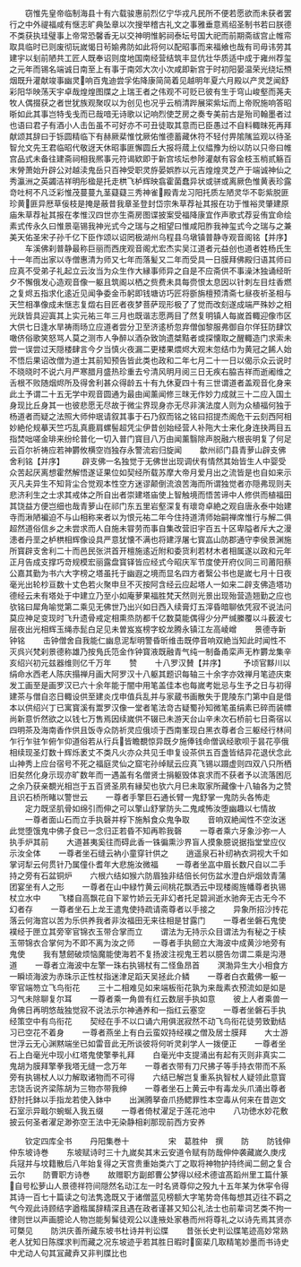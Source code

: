 <!-- { "loadSidebar": true } -->
　　窃惟先皇帝临制海县十有六载骏惠前烈亿宁华戎凡民所不便若愿欲而未获者罢行之中外禔福咸有惬志旷典坠章以次搜举稽古礼文之事雅垂意焉绍圣制书若曰朕德不类获执珪璧事上帝常恐馨香无以交神明惟躬祠泰坛号国大祀而前期斋祓宫止帷帟取具临时已则废彻玩嵗愒日茍媮弗防如此将何以配昭事而来福飨也哉有司毋讳劳其建宇以刬前陋共工匠人既奉诏则度地国南经营结筑丰显伉壮华质适中成于雍州荐玺之元年而锡名端诚日南至上有事于南郊大次小次咸即新宫于时初阳晏温荣光绕坛槱烟既升灌献竣事幽灵响百鬼迪尝孚佑降康简简着见越明年夏六月殿以产灵芝闻舒彩阳华映荡天宇卓哉煌煌图牒之上瑞王者之伟观不可贬已彼有生于穹山峻壑而荛夫牧人偶掇获之者世犹族观聚叹以为创见也况乎云梢清跸展寀紫坛而上帝贶施响答昭晣如此其事岂特戋戋而已哉喑无诗歌以记响烈使芝房之奏专美前古是殆司翰墨者过也语曰君子有酒小人击缶虽不可好亦不可丑徒取其意而已臣愚过不自料輙昩死再拜献颂其辞曰于铄圆精临下有赫厥棐惟忱厥佑惟德蓄藏休符不轻付畀隂隲监观以待圣智允文先王君临昭代敬迓天休昭事匪懈圆丘大报将蒇上仪緼豫为纷以防以只帝曰帷宫品式未备往建斋祠相我熈事元符谒欵即于新宫垓坛参陟灌献有容金枝玉梢贰觞百末膋萧始升辟公对越渎鬼岳只百神受职灵斿晏娯胙以元吉煌煌灵芝产于端诚神仙之秀瀛洲之英蠲洁祥明彤楹是托走栱飞栌辉映翕霍菌蠢异状或骈或离厥色惟黄表珍露竒吐柯不凡泛彩惟茂蔓蔓九茎薿薿三秀神雀殿青龙习阳托质左陋灵华不彰紫脱匪珍黄匪异厯草佞枝是掩是蔽昔我章圣登封岱宗朱草荐祉其报在功于惟裕灵肇建原庙朱草荐祉其报在孝惟汉四世亦生斋房图谍披案受福降康宜作声歌式荐妥侑宜命绘素式传永久曰惟景亳锡我神光式今之瑞与之相望曰惟咸阳胙我神玺式今之瑞与之兼美天佑圣宋子孙千亿下臣作颂以诏罔极湖州乌程县乌墩镇普静寺观音阁铭【并序】
　　车溪佛刹普静最称巨丽而西庑观音阁尤宏杰实吴江道者元益创也道者姓杨氏生十一年而出家以寺僧惠清为师又七年而落髪又二年而受具一日膜拜佛殿归语其师曰应真不受弟子礼起立云汝当为众生作大縁事师异之自是不应斋供不事澡沐独诵经昕夕不懈俄发心造观音像一躯且筑阁以栖之赀费未具每赍恨太息因以针刺左目炷香燃之复烬五指求化逺近见闻争委金币躬即钱塘访巧匠将斵旃檀预清斋七昼夜祈圣相与天竺相凖像成未惬志复燬右目匠者夜梦菩萨现形极了了觉而改刻遂成端严殊妙之相光趺皆具迎寘其上实元祐三年三月也既谐志愿两目了然复明镇人每嵗首輙迎像市区大供七日逢水旱祷雨旸立应道者尝分卫至济逺桥忽弃僧伽黎服弗御自尔佯狂防肆饮噉侪俗歌笑怒骂人莫之测市人争醉以酒杂致饷遗桀黠者或探懐取之醒輙造门求索未尝一误尝过天隠楼肆言今夕当慎火夜漏二更楼果煨烬大观末忽结巾为黄冠之餙人始不悟后果诏改僧为道士其前知预告皆此类也政和二年七月二十一日以偈示众云说时不晓晓时不说六月严寒腊月盛热珍重去兮清风明月阅三日无疾右脇吉祥而逝阇维之舌根不败随烟烬所及得舍利甚众得龄五十有九休夏四十有三世谓道者盖观音化身来此土予谓二十五无学中观音圆通为最由闻薰闻修三昩无作妙力成就三十二应入国土身现比丘身其一也彼悲愿无尽故于微尘界现身亦无尽非演法度人则为众植福何独于杨道者而疑之法照大师仲珉请叙其事于石乃叙而铭之铭曰招提杰阁危干云刻西阿相妙絶伦规摹天竺巧乱真鹿肩螺髻超凭尘伊昔创始经营人补陁大士来化身连抉两目五指焚咄嗟金琲来纷纶普化一切入普门寳目八万由闻薰翳除声脱融六根丧明复了何足云百尔祈祷应若神欝攸横空岿独存永警流宕归旋闻
　　歙州祁门县青萝山辟支佛舍利铭【并序】
　　辟支佛一名独觉于无佛世出现调伏有情然其始皆生人中婴受众苦起厌离想霍然解悟遂证果位如契经所载苏摩大帝月爱月出之流皆是也自如来示灭凡夫异生不知背尘合觉观本性空方迷谬颠倒流浪苦海而所谓独觉者亦隠弗现则夫悲济利生之士求其戒体之所自出者崇建塔庙使上智触境而悟苦谛中人修供而植福田其饶益方便岂细也哉青萝山在祁门东五里岩壑深复有瓌竒卓絶之观自唐永泰中始建寺而湫陋褊迫不与山相称来者以为恨元祐二年今住持道清师始嗣禅席惟行与解二俱超然道俗信乡之未尝求而人自施未甞劳而事自集改营旧宇百五十区卑隘者斥大之漫漶者丹垩之栌栱相辉像设具严意犹懐不满也将建浮屠七寳嵓山防郡通守李侯景渊施所寳辟支舍利二十而邑民张洪首开檀施逺近附和委货利若材木者相属遂以政和元年正月告成支撑巧竒规模宏丽露盘寳铎皆应经式今昭庆军节度使开府仪同三司莆阳蔡公嘉其勤为书六大字榜之塔虽托于幽遐之境而显名四方者繄公书也是嵗七月十日夜毫光出轮杪亘数十丈色若火聚申旦不灭按阿含经云应起塔人一如来二辟支佛造塔功德经云未有塔处于中建立乃至小如庵萝果福胜梵天然则光景出现殆营造翘勤之应也欤铭曰犀角喻觉第二乘见无佛世乃出兴如日西入续膏灯五滓昏暗聊依凭寂不说法问莫应神足变现时飞升遗骨戒定相熏烝防都千亿数莫能偶得少分严缄縢覆以斗薮波七层夜出光相辉玉绳赤髭白足见未曽岌岌榜字蛟龙腾永镇江左高崚嶒
　　景德寺新钟铭
　　击钟僧舍自我能仁幽息泥犁明警昏昕维击既停音响双絶当知此时闻性不灭呉兴梵刹景德称雄乃按鳬氏笵金作钟寳液既融青气纯一制备甬栾声无柞欝龙集辛亥绍兴初元兹器维则亿千万年
　　赞
　　十八罗汉賛【并序】
　　予顷官黟川以绢命水西老人陈庆搨禅月画大阿罗汉十八躯其题识每轴三十余字亦效禅月笔迹庆束发工画至是画罗汉已六十余年能于闇中用笔盖佳本也每嵗考妣忌与生予之日与初得建茶与僧自恣日輙设供至建炎戊申值兵乱并与家蔵书画散失于毘陵东门第中自是借本以供绍兴丁已寓寳溪有鬻罗汉像一堂者笔法竒古疑蜀孙知微笔虽绢素已碎而装幖尚新意忻然欲之以钱七万售焉因续嵗供不辍已未游天台山辛未次石桥前七日斋宿以四明茶及海南香作供且饭寺众防祈灵应俄顷于西南峯现白黑衣尊者合三躯经行林间乍行乍驻乍俯乍仰道俗若从行兵皆瞻覩惊异既夕施俸钱命僧讽经歌呗于昙花亭俄相续现圣灯数十辉烁袤丈不类凡火亦众共见壬申复设茶供五百盏皆结异花退伏念此山神秀上应台宿号不死之福庭灵仙之窟宅孙绰赋云应真飞锡以蹑虚则四双八只所栖旧矣然化身示现亦旷数年而一遇盖有名僧贤士捐躯毁体哀求而不获者予以流落困厄之余乃获亲覩光相岂于五百贤圣夙有縁契也欤六月巳未取家所藏像十八轴各为之赞且识石桥所睹以警世云
　　一尊者手擎巨石通长臂一鬼舒掌一鬼防头各怖走
　　定力既坚肌骨如绵引而伸之可以擎山舒掌防头二鬼咸怖汝堕幽趣以七情故
　　一尊者面山石而立手执磬并桴下施斛食众鬼争取
　　音响双絶闻性不空汝迷此觉堕饿鬼中佛子食已一念归正若昏不知再聆我磬
　　一尊者乘六牙象沙弥一人执手炉其前
　　大道甚夷奚往而碍此香一铢徧熏沙界盲人摸象臆说据指堂堂应仪示汝全体
　　一尊者坐石缝云衲小童穿针供之
　　逍遥泉石补纫衲衣洞视大千如掌诃犁云何贯针乃属僮仆耆年大悲施汝微福
　　一尊者坐嵓中眉长数尺自以二手持之旁有石盆铜炉
　　六根六结如猴六防眉独非结倍长何伤盆水澄白炉烟敛青蒲团宴坐有人之形
　　一尊者在山中緑竹黄云间桃花飘洒云中现楼阁旌幡尊者执锡杖立水中
　　飞楼自高飘花自下翠竹娇云无非幻者托足碧涧逝水驰奔无古无今不幻者存
　　一尊者坐石上龙王遣鬼使持疏请斋尊者以手接之
　　异象所招沙抟花落云何海宫以苦为乐供养我者非汝福田无来往相是甘露门
　　一尊者坐磐石鬼使襆经于匣立其旁宰官锦衣玉带合掌而立
　　谓法为无持示众目谓法为有秘之于椟玉带锦衣合掌何为不即不离为汝之师
　　一尊者手执劒立大海波中成黄沙地旁有鬼使
　　我有慧劒破烦恼魔能使海若不复扬波注视鬼王若以臆告勿谓二乘是沟港道
　　一尊者立海波中左擎一珠右执锡杖有二怪鱼昂首
　　溟渤异生大小相食方一瞬顷海波为赤珠示正性杖指迷津足蹈天吴拯此介鳞
　　一尊者白衣戴佛一躯一宰官端笏立飞鸟衔花
　　三十二相难见如来端板衔花孰为来哉素衣预流如是如是习气未除聊复尔耳
　　一尊者乘一角兽有红云数层手执如意
　　彼上人者乘兽一角佛日再明悠哉独觉寂不说法示尔神通养和一指红云塞空
　　一尊者坐磐石手执经策空中有鸟衔花
　　契经在手不以口诵六用俱泯寂然不动飞鸟衔花徒劳致勤结习已空花不着身
　　一尊者燕坐上有白云蛮奴持经襆之僧及居士膜拜
　　大士游世浮云无心渊黙端坐已如雷音此无所谈彼将何听灵刹学人一拨便正
　　一尊者坐石上白毫光中现小红塔鬼使擎拳礼拜
　　白毫光中支提涌出有起有灭则非真实二鬼胡为膜拜擎拳我塔无缝一念万年
　　一尊者衣带有刀尺拂子等手持衣带而不系旁有执锡杖人以力解取诸物而不可得
　　六结已解岂复重系执智杖人疑领此意寳志饶舌说齐梁陈胡为三物亦带我绅
　　一尊者坐石上黄云中有毒龙头爪涌出尊者舒肘托鉢以手指龙若使入鉢中
　　出渊腾拏奋爪扬鳃罪性本空毒从何来在昔迦文石室示异戢尔蜿蜒入我五缀
　　一尊者倚杖濯足于莲花池中
　　八功徳水妙花敷披云何圣者濯足渺弥空王法中无染静相刹那现前西方安养














　　钦定四库全书
　　丹阳集巻十　　　　　宋　葛胜仲　撰
　　防
　　防钱伸仲东坡诗巻
　　东坡赋诗时三十九嵗矣其末云安道令赋有防哉伸仲袭藏嵗久庚戌兵冦并与坟籍散后八年始复得之天宫贵重始类六丁之取将神物护持终闻二劒之复合云尔
　　防曹职方诗巻
　　故赠职方副郎曹公梦得以经术德谊髙蹈州里工篇什篆自号松萝山人景德祥符间隠然名动江左一时名贤尊仰之殁九十五年某为休寜令得其诗一百七十篇读之句法隽逸既又于诸僧蓝见榜额大字笔势竒伟每想其迈往不羁之气今观此诗顾结字遒楷属辞精深且遇在政者谨甚又知公礼法士也前辈词艺类不拘一律则世以声画臆论人物岂能髣髴徒观公以逢掖处家巷而州将尊礼之以诗先焉其贤亦可槩见
　　防洪庆善所藏东坡书杜诗并判讼牒
　　昔张长史判讼牒笔迹高妙常熟老人犹知日陈牒求判而藏之况东坡迹乎若其胜日暇时窗棐几取精笔妙墨而书诗史中尤动人句其冝藏弆又非判牒比也
